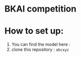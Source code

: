 # BKAI competition

# How to set up: 
1. You can find the model here :
2. clone this repository :
   ``` abcxyz ```
